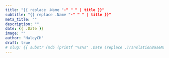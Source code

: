 ```yaml
---
title: "{{ replace .Name "-" " " | title }}"
subtitle: "{{ replace .Name "-" " " | title }}"
meta_title: ""
description: ""
date: {{ .Date }}
image: ""
author: "HaleyCH"
draft: true
# slug: {{ substr (md5 (printf "%s%s" .Date (replace .TranslationBaseName "-" " " | title))) 4 8 }}
---
```

